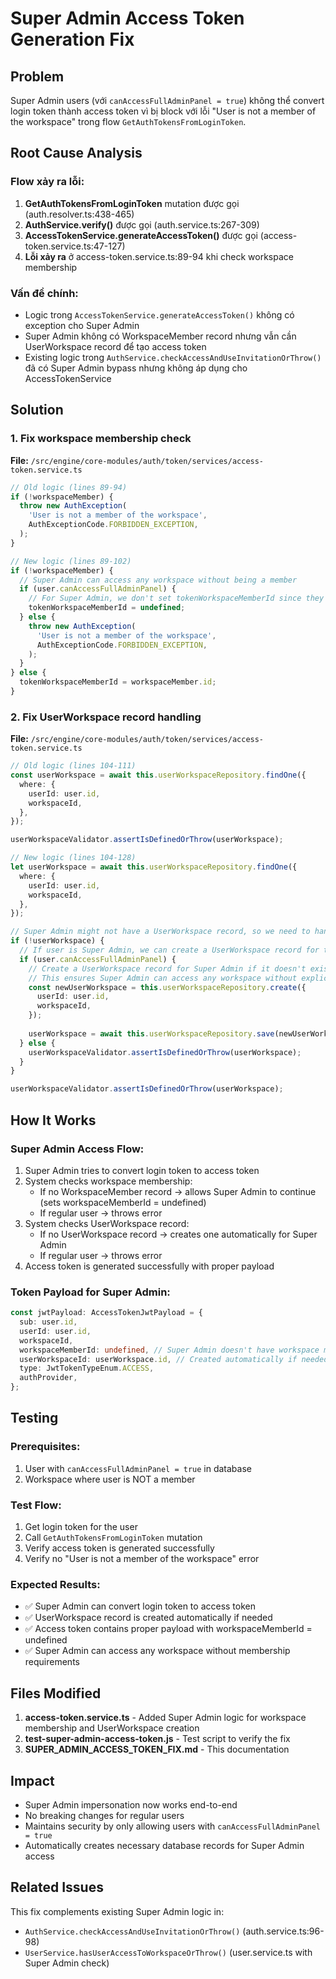 # Super Admin Access Token Generation Fix

## Problem
Super Admin users (với `canAccessFullAdminPanel = true`) không thể convert login token thành access token vì bị block với lỗi "User is not a member of the workspace" trong flow `GetAuthTokensFromLoginToken`.

## Root Cause Analysis

### Flow xảy ra lỗi:
1. **GetAuthTokensFromLoginToken** mutation được gọi (auth.resolver.ts:438-465)
2. **AuthService.verify()** được gọi (auth.service.ts:267-309)
3. **AccessTokenService.generateAccessToken()** được gọi (access-token.service.ts:47-127)
4. **Lỗi xảy ra** ở access-token.service.ts:89-94 khi check workspace membership

### Vấn đề chính:
- Logic trong `AccessTokenService.generateAccessToken()` không có exception cho Super Admin
- Super Admin không có WorkspaceMember record nhưng vẫn cần UserWorkspace record để tạo access token
- Existing logic trong `AuthService.checkAccessAndUseInvitationOrThrow()` đã có Super Admin bypass nhưng không áp dụng cho AccessTokenService

## Solution

### 1. Fix workspace membership check
**File:** `/src/engine/core-modules/auth/token/services/access-token.service.ts`

```typescript
// Old logic (lines 89-94)
if (!workspaceMember) {
  throw new AuthException(
    'User is not a member of the workspace',
    AuthExceptionCode.FORBIDDEN_EXCEPTION,
  );
}

// New logic (lines 89-102)
if (!workspaceMember) {
  // Super Admin can access any workspace without being a member
  if (user.canAccessFullAdminPanel) {
    // For Super Admin, we don't set tokenWorkspaceMemberId since they're not a workspace member
    tokenWorkspaceMemberId = undefined;
  } else {
    throw new AuthException(
      'User is not a member of the workspace',
      AuthExceptionCode.FORBIDDEN_EXCEPTION,
    );
  }
} else {
  tokenWorkspaceMemberId = workspaceMember.id;
}
```

### 2. Fix UserWorkspace record handling
**File:** `/src/engine/core-modules/auth/token/services/access-token.service.ts`

```typescript
// Old logic (lines 104-111)
const userWorkspace = await this.userWorkspaceRepository.findOne({
  where: {
    userId: user.id,
    workspaceId,
  },
});

userWorkspaceValidator.assertIsDefinedOrThrow(userWorkspace);

// New logic (lines 104-128)
let userWorkspace = await this.userWorkspaceRepository.findOne({
  where: {
    userId: user.id,
    workspaceId,
  },
});

// Super Admin might not have a UserWorkspace record, so we need to handle this case
if (!userWorkspace) {
  // If user is Super Admin, we can create a UserWorkspace record for them
  if (user.canAccessFullAdminPanel) {
    // Create a UserWorkspace record for Super Admin if it doesn't exist
    // This ensures Super Admin can access any workspace without explicit membership
    const newUserWorkspace = this.userWorkspaceRepository.create({
      userId: user.id,
      workspaceId,
    });
    
    userWorkspace = await this.userWorkspaceRepository.save(newUserWorkspace);
  } else {
    userWorkspaceValidator.assertIsDefinedOrThrow(userWorkspace);
  }
}

userWorkspaceValidator.assertIsDefinedOrThrow(userWorkspace);
```

## How It Works

### Super Admin Access Flow:
1. Super Admin tries to convert login token to access token
2. System checks workspace membership:
   - If no WorkspaceMember record → allows Super Admin to continue (sets workspaceMemberId = undefined)
   - If regular user → throws error
3. System checks UserWorkspace record:
   - If no UserWorkspace record → creates one automatically for Super Admin
   - If regular user → throws error
4. Access token is generated successfully with proper payload

### Token Payload for Super Admin:
```typescript
const jwtPayload: AccessTokenJwtPayload = {
  sub: user.id,
  userId: user.id,
  workspaceId,
  workspaceMemberId: undefined, // Super Admin doesn't have workspace membership
  userWorkspaceId: userWorkspace.id, // Created automatically if needed
  type: JwtTokenTypeEnum.ACCESS,
  authProvider,
};
```

## Testing

### Prerequisites:
1. User with `canAccessFullAdminPanel = true` in database
2. Workspace where user is NOT a member

### Test Flow:
1. Get login token for the user
2. Call `GetAuthTokensFromLoginToken` mutation
3. Verify access token is generated successfully
4. Verify no "User is not a member of the workspace" error

### Expected Results:
- ✅ Super Admin can convert login token to access token
- ✅ UserWorkspace record is created automatically if needed
- ✅ Access token contains proper payload with workspaceMemberId = undefined
- ✅ Super Admin can access any workspace without membership requirements

## Files Modified

1. **access-token.service.ts** - Added Super Admin logic for workspace membership and UserWorkspace creation
2. **test-super-admin-access-token.js** - Test script to verify the fix
3. **SUPER_ADMIN_ACCESS_TOKEN_FIX.md** - This documentation

## Impact

- Super Admin impersonation now works end-to-end
- No breaking changes for regular users
- Maintains security by only allowing users with `canAccessFullAdminPanel = true`
- Automatically creates necessary database records for Super Admin access

## Related Issues

This fix complements existing Super Admin logic in:
- `AuthService.checkAccessAndUseInvitationOrThrow()` (auth.service.ts:96-98)
- `UserService.hasUserAccessToWorkspaceOrThrow()` (user.service.ts with Super Admin check)